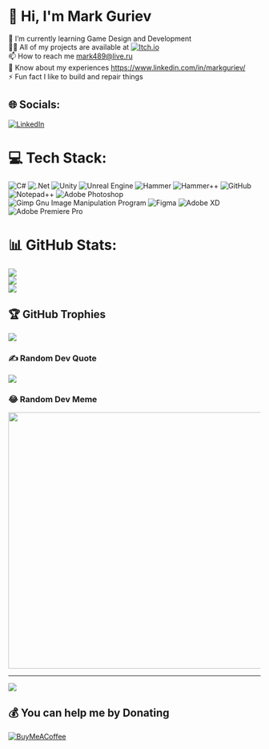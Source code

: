 # 👾 Hi, I'm Mark Guriev
🌱 I’m currently learning Game Design and Development<br>👨‍💻 All of my projects are available at [![Itch.io](https://img.shields.io/badge/Itch.io-FA5C5C?style=flat&logo=itchdotio&logoColor=white)](https://stuxet.itch.io/)  <br>📫 How to reach me mark489@live.ru<br>📄 Know about my experiences https://www.linkedin.com/in/markguriev/<br>⚡ Fun fact I like to build and repair things


## 🌐 Socials:
[![LinkedIn](https://img.shields.io/badge/LinkedIn-%230077B5.svg?logo=linkedin&logoColor=white)](https://linkedin.com/in/markguriev) 

# 💻 Tech Stack:
![C#](https://img.shields.io/badge/C%23-239120?style=for-the-badge&logo=c-sharp&logoColor=white) ![.Net](https://img.shields.io/badge/.NET-5C2D91?style=for-the-badge&logo=.net&logoColor=white) ![Unity](https://img.shields.io/badge/Unity-100000?style=for-the-badge&logo=unity&logoColor=white) ![Unreal Engine](https://img.shields.io/badge/unrealengine-%23313131.svg?style=for-the-badge&logo=unrealengine&logoColor=white) ![Hammer](https://img.shields.io/badge/-Hammer-c25715?logo=Counter-Strike&style=for-the-badge) ![Hammer++](https://img.shields.io/badge/-Hammer++-bf00be?logo=Counter-Strike&style=for-the-badge) ![GitHub](https://img.shields.io/badge/github-%23121011.svg?style=for-the-badge&logo=github&logoColor=white) ![Notepad++](https://img.shields.io/badge/Notepad++-90E59A.svg?style=for-the-badge&logo=notepad%2b%2b&logoColor=black) ![Adobe Photoshop](https://img.shields.io/badge/adobephotoshop-%2331A8FF.svg?style=for-the-badge&logo=adobephotoshop&logoColor=white) ![Gimp Gnu Image Manipulation Program](https://img.shields.io/badge/Gimp-657D8B?style=for-the-badge&logo=gimp&logoColor=FFFFFF) 	![Figma](https://img.shields.io/badge/figma-%23F24E1E.svg?style=for-the-badge&logo=figma&logoColor=white) ![Adobe XD](https://img.shields.io/badge/Adobe%20XD-470137?style=for-the-badge&logo=Adobe%20XD&logoColor=#FF61F6) ![Adobe Premiere Pro](https://img.shields.io/badge/Adobe%20Premiere%20Pro-9999FF.svg?style=for-the-badge&logo=Adobe%20Premiere%20Pro&logoColor=white)
# 📊 GitHub Stats:
![](https://github-readme-stats.vercel.app/api?username=StuXet&theme=dark&hide_border=false&include_all_commits=false&count_private=false)<br/>
![](https://github-readme-streak-stats.herokuapp.com/?user=StuXet&theme=dark&hide_border=false)<br/>
![](https://github-readme-stats.vercel.app/api/top-langs/?username=StuXet&theme=dark&hide_border=false&include_all_commits=false&count_private=false&layout=compact)

## 🏆 GitHub Trophies
![](https://github-profile-trophy.vercel.app/?username=StuXet&theme=radical&no-frame=false&no-bg=true&margin-w=4)

### ✍️ Random Dev Quote
![](https://quotes-github-readme.vercel.app/api?type=horizontal&theme=radical)

### 😂 Random Dev Meme
<img src="https://random-memer.herokuapp.com/" width="512px"/>

---
[![](https://visitcount.itsvg.in/api?id=StuXet&icon=5&color=0)](https://visitcount.itsvg.in)

  ## 💰 You can help me by Donating
  [![BuyMeACoffee](https://img.shields.io/badge/Buy%20Me%20a%20Coffee-ffdd00?style=for-the-badge&logo=buy-me-a-coffee&logoColor=black)](https://buymeacoffee.com/MarkGuriev) 

  <!-- Proudly created with GPRM ( https://gprm.itsvg.in ) -->
  

